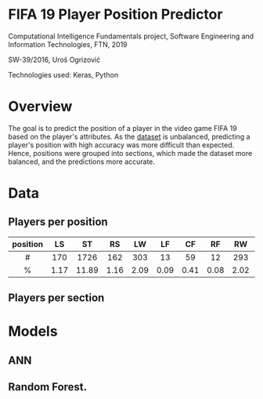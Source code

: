 # FIFA 19 Player Position Predictor
Computational Intelligence Fundamentals project, Software Engineering and Information Technologies, FTN, 2019

SW-39/2016, Uroš Ogrizović

Technologies used: Keras, Python

# Overview

The goal is to predict the position of a player in the video game FIFA 19 based on the player's attributes. As the [dataset](https://www.kaggle.com/karangadiya/fifa19) is unbalanced, predicting a player's position with high accuracy was more difficult than expected. Hence, positions were grouped into sections, which made the dataset more balanced, and the predictions more accurate.

# Data

## Players per position

<table align="center">
  <thead>
    <th>position</th>
    <th>LS</th>
    <th>ST</th>
    <th>RS</th>
    <th>LW</th>
    <th>LF</th>
    <th>CF</th>
    <th>RF</th>
    <th>RW</th>
    <th>LAM</th>
    <th>CAM</th>
    <th>RAM</th>
    <th>LM</th>
    <th>LCM</th>
    <th>CM</th>
    <th>RCM</th>
    <th>RM</th>
    <th>LWB</th>
    <th>LDM</th>
    <th>CDM</th>
    <th>RDM</th>
    <th>RWB</th>
    <th>LB</th>
    <th>LCB</th>
    <th>CB</th>
    <th>RCB</th>
    <th>RB</th>
    <th>GK</th>
  </thead>
  <tbody align="center">
    <tr>
      <td>#</td>
      <td style="text-align:center">170</td>
      <td style="text-align:center">1726</td>
      <td style="text-align:center">162</td>
      <td style="text-align:center">303</td>
      <td style="text-align:center">13</td>
      <td style="text-align:center">59</td>
      <td style="text-align:center">12</td>
      <td style="text-align:center">293</td>
      <td style="text-align:center">16</td>
      <td style="text-align:center">787</td>
      <td style="text-align:center">17</td>
      <td style="text-align:center">864</td>
      <td style="text-align:center">302</td>
      <td style="text-align:center">1112</td>
      <td style="text-align:center">305</td>
      <td style="text-align:center">885</td>
      <td style="text-align:center">62</td>
      <td style="text-align:center">194</td>
      <td style="text-align:center">764</td>
      <td style="text-align:center">206</td>
      <td style="text-align:center">74</td>
      <td style="text-align:center">1050</td>
      <td style="text-align:center">520</td>
      <td style="text-align:center">1446</td>
      <td style="text-align:center">528</td>
      <td style="text-align:center">1029</td>
      <td style="text-align:center">1618</td>
    </tr>
    <tr>
      <td>%</td>
      <td style="text-align:center">1.17</td>
      <td style="text-align:center">11.89</td>
      <td style="text-align:center">1.16</td>
      <td style="text-align:center">2.09</td>
      <td style="text-align:center">0.09</td>
      <td style="text-align:center">0.41</td>
      <td style="text-align:center">0.08</td>
      <td style="text-align:center">2.02</td>
      <td style="text-align:center">0.11</td>
      <td style="text-align:center">5.42</td>
      <td style="text-align:center">0.12</td>
      <td style="text-align:center">5.95</td>
      <td style="text-align:center">2.08</td>
      <td style="text-align:center">7.66</td>
      <td style="text-align:center">2.10</td>
      <td style="text-align:center">6.10</td>
      <td style="text-align:center">0.43</td>
      <td style="text-align:center">1.34</td>
      <td style="text-align:center">5.26</td>
      <td style="text-align:center">1.42</td>
      <td style="text-align:center">0.50</td>
      <td style="text-align:center">7.23</td>
      <td style="text-align:center">3.58</td>
      <td style="text-align:center">9.96</td>
      <td style="text-align:center">3.64</td>
      <td style="text-align:center">7.09</td>
      <td style="text-align:center">11.15</td>
    </tr>
  </tbody>
</table>

## Players per section

# Models
## ANN
## Random Forest.
